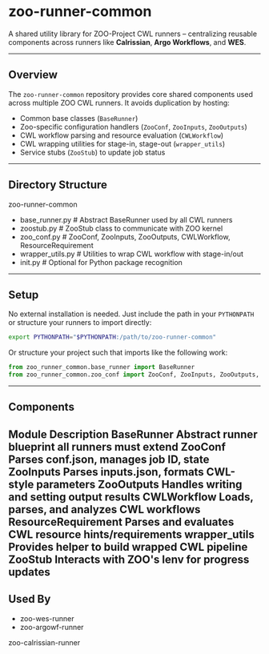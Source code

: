 # zoo-runner-common

A shared utility library for ZOO-Project CWL runners – centralizing reusable components across runners like **Calrissian**, **Argo Workflows**, and **WES**.

---

## Overview

The `zoo-runner-common` repository provides core shared components used across multiple ZOO CWL runners. It avoids duplication by hosting:

- Common base classes (`BaseRunner`)
- Zoo-specific configuration handlers (`ZooConf`, `ZooInputs`, `ZooOutputs`)
- CWL workflow parsing and resource evaluation (`CWLWorkflow`)
- CWL wrapping utilities for stage-in, stage-out (`wrapper_utils`)
- Service stubs (`ZooStub`) to update job status

---

## Directory Structure

zoo-runner-common
- base_runner.py # Abstract BaseRunner used by all CWL runners
- zoostub.py # ZooStub class to communicate with ZOO kernel
- zoo_conf.py # ZooConf, ZooInputs, ZooOutputs, CWLWorkflow, ResourceRequirement
- wrapper_utils.py # Utilities to wrap CWL workflow with stage-in/out
- init.py # Optional for Python package recognition


---

## Setup

No external installation is needed. Just include the path in your `PYTHONPATH` or structure your runners to import directly:

```bash
export PYTHONPATH="$PYTHONPATH:/path/to/zoo-runner-common"
```

Or structure your project such that imports like the following work:

```python
from zoo_runner_common.base_runner import BaseRunner
from zoo_runner_common.zoo_conf import ZooConf, ZooInputs, ZooOutputs, CWLWorkflow
```
---

## Components
Module	Description
BaseRunner	Abstract runner blueprint all runners must extend
ZooConf	Parses conf.json, manages job ID, state
ZooInputs	Parses inputs.json, formats CWL-style parameters
ZooOutputs	Handles writing and setting output results
CWLWorkflow	Loads, parses, and analyzes CWL workflows
ResourceRequirement	Parses and evaluates CWL resource hints/requirements
wrapper_utils	Provides helper to build wrapped CWL pipeline
ZooStub	Interacts with ZOO's lenv for progress updates
---

## Used By
- zoo-wes-runner
- zoo-argowf-runner

zoo-calrissian-runner
